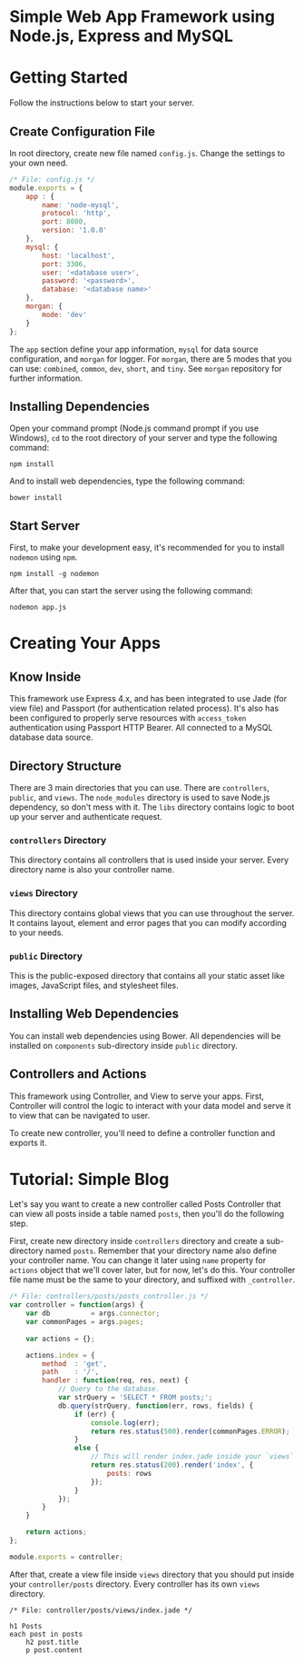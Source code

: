 Simple Web App Framework using Node.js, Express and MySQL
=========================================================

# Getting Started

Follow the instructions below to start your server.

## Create Configuration File

In root directory, create new file named `config.js`. Change the settings to your own need.

```javascript
/* File: config.js */
module.exports = {
    app : {
        name: 'node-mysql',
        protocol: 'http',
        port: 8080,
        version: '1.0.0'
    },
    mysql: {
        host: 'localhost',
        port: 3306,
        user: '<database user>',
        password: '<password>',
        database: '<database name>'
    },
    morgan: {
        mode: 'dev'
    }
};
```

The `app` section define your app information, `mysql` for data source configuration, and `morgan` for logger. For `morgan`, there are 5 modes that you can use: `combined`, `common`, `dev`, `short`, and `tiny`. See `morgan` repository for further information.

## Installing Dependencies

Open your command prompt (Node.js command prompt if you use Windows), `cd` to the root directory of your server and type the following command:

```shell
npm install
```

And to install web dependencies, type the following command:

```shell
bower install

```

## Start Server

First, to make your development easy, it's recommended for you to install `nodemon` using `npm`.

```shell
npm install -g nodemon
```

After that, you can start the server using the following command:

```shell
nodemon app.js
```

# Creating Your Apps

## Know Inside

This framework use Express 4.x, and has been integrated to use Jade (for view file) and Passport (for authentication related process). It's also has been configured to properly serve resources with `access_token` authentication using Passport HTTP Bearer. All connected to a MySQL database data source.

## Directory Structure

There are 3 main directories that you can use. There are `controllers`,  `public`, and `views`. The `node_modules` directory is used to save Node.js dependency, so don't mess with it. The `libs` directory contains logic to boot up your server and authenticate request.

### `controllers` Directory

This directory contains all controllers that is used inside your server. Every directory name is also your controller name.

### `views` Directory

This directory contains global views that you can use throughout the server. It contains layout, element and error pages that you can modify according to your needs.

### `public` Directory

This is the public-exposed directory that contains all your static asset like images, JavaScript files, and stylesheet files.

## Installing Web Dependencies

You can install web dependencies using Bower. All dependencies will be installed on `components` sub-directory inside `public` directory.

## Controllers and Actions

This framework using Controller, and View to serve your apps. First, Controller will control the logic to interact with your data model and serve it to view that can be navigated to user.

To create new controller, you'll need to define a controller function and exports it.

# Tutorial: Simple Blog

Let's say you want to create a new controller called Posts Controller that can view all posts inside a table named `posts`, then you'll do the following step.

First, create new directory inside `controllers` directory and create a sub-directory named `posts`. Remember that your directory name also define your controller name. You can change it later using `name` property for `actions` object that we'll cover later, but for now, let's do this. Your controller file name must be the same to your directory, and suffixed with `_controller`.  

```javascript
/* File: controllers/posts/posts_controller.js */
var controller = function(args) {
    var db          = args.connector;
    var commonPages = args.pages;
    
    var actions = {};

    actions.index = {
        method  : 'get',
        path    : '/',
        handler : function(req, res, next) {
            // Query to the database.
            var strQuery = 'SELECT * FROM posts;';
            db.query(strQuery, function(err, rows, fields) {
                if (err) {
                    console.log(err);
                    return res.status(500).render(commonPages.ERROR);
                }
                else {
                    // This will render index.jade inside your `views` directory.
                    return res.status(200).render('index', {
                        posts: rows        
                    }); 
                }
            });
        }
    }

    return actions;
};

module.exports = controller;
```

After that, create a view file inside `views` directory that you should put inside your `controller/posts` directory. Every controller has its own `views` directory.

```
/* File: controller/posts/views/index.jade */

h1 Posts
each post in posts
    h2 post.title
    p post.content

```

